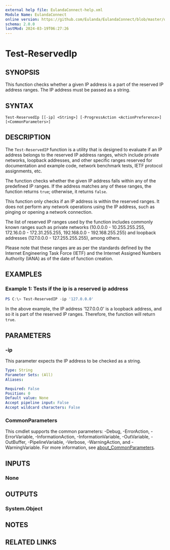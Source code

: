 ```yaml
---
external help file: EulandaConnect-help.xml
Module Name: EulandaConnect
online version: https://github.com/Eulanda/EulandaConnect/blob/master/docs/Test-ReservedIp.md
schema: 2.0.0
lastMod: 2024-03-19T06:27:26
---
```


# Test-ReservedIp

## SYNOPSIS
This function checks whether a given IP address is a part of the reserved IP address ranges. The IP address must be passed as a string.

## SYNTAX

```
Test-ReservedIp [[-ip] <String>] [-ProgressAction <ActionPreference>] [<CommonParameters>]
```

## DESCRIPTION
The `Test-ReservedIP` function is a utility that is designed to evaluate if an IP address belongs to the reserved IP address ranges, which include private networks, loopback addresses, and other specific ranges reserved for documentation and example code, network benchmark tests, IETF protocol assignments, etc.

The function checks whether the given IP address falls within any of the predefined IP ranges. If the address matches any of these ranges, the function returns `true`; otherwise, it returns `false`.

This function only checks if an IP address is within the reserved ranges. It does not perform any network operations using the IP address, such as pinging or opening a network connection.

The list of reserved IP ranges used by the function includes commonly known ranges such as private networks (10.0.0.0 - 10.255.255.255, 172.16.0.0 - 172.31.255.255, 192.168.0.0 - 192.168.255.255) and loopback addresses (127.0.0.0 - 127.255.255.255), among others.

Please note that these ranges are as per the standards defined by the Internet Engineering Task Force (IETF) and the Internet Assigned Numbers Authority (IANA) as of the date of function creation.

## EXAMPLES

### Example 1: Tests if the ip is a reserved ip address
```powershell
PS C:\> Test-ReservedIP -ip '127.0.0.0'
```

In the above example, the IP address '127.0.0.0' is a loopback address, and so it is part of the reserved IP ranges. Therefore, the function will return `true`.

## PARAMETERS

### -ip
This parameter expects the IP address to be checked as a string.

```yaml
Type: String
Parameter Sets: (All)
Aliases:

Required: False
Position: 0
Default value: None
Accept pipeline input: False
Accept wildcard characters: False
```


### CommonParameters
This cmdlet supports the common parameters: -Debug, -ErrorAction, -ErrorVariable, -InformationAction, -InformationVariable, -OutVariable, -OutBuffer, -PipelineVariable, -Verbose, -WarningAction, and -WarningVariable. For more information, see [about_CommonParameters](http://go.microsoft.com/fwlink/?LinkID=113216).

## INPUTS

### None

## OUTPUTS

### System.Object
## NOTES

## RELATED LINKS


